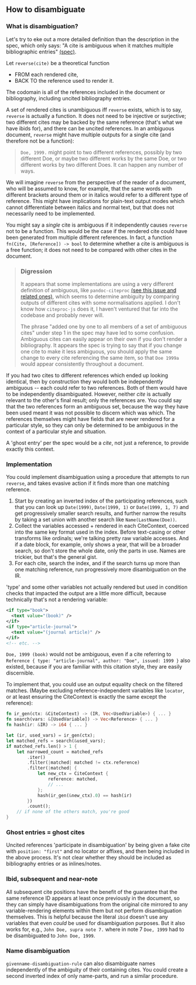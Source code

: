## How to disambiguate

### What is disambiguation?

Let's try to eke out a more detailed definition than the description in the 
spec, which only says: "A cite is ambiguous when it matches multiple 
bibliographic entries" 
[(spec)](https://docs.citationstyles.org/en/stable/specification.html#disambiguation).

Let `reverse(cite)` be a theoretical function

* FROM each rendered cite,
* BACK TO the reference used to render it.

The codomain is all of the references included in the document or bibliography, 
including uncited bibliography entries.

A set of rendered cites is unambiguous iff `reverse` exists, which is to say, 
`reverse` is actually a function. It does not need to be injective or 
surjective; two different cites may be backed by the same reference (that's 
what we have ibids for), and there can be uncited references. In an ambiguous 
document, `reverse` might have multiple outputs for a single cite (and 
therefore not be a function):

> `Doe, 1999.` might point to two different references, possibly by two 
> different Doe, or maybe two different works by the same Doe, or two different 
> works by two different Does. It can happen any number of ways.

We will imagine `reverse` from the perspective of the reader of a document, who 
will be assumed to know, for example, that the same words with different 
brackets around them or in italics would refer to a different type of 
reference. This might have implications for plain-text output modes which 
cannot differentiate between italics and normal text, but that does not 
necessarily need to be implemented.

You might say a *single* cite is ambiguous if it independently causes `reverse` 
not to be a function. This would be the case if the rendered cite could have 
been generated from multiple different references. In fact, a function 
`fn(Cite, [Reference]) -> bool` to determine whether a cite is ambiguous is a 
free function; it does not need to be compared with other cites in the 
document.

> ### Digression
>
> It appears that some implementations are using a very different definition of 
  ambiguous, like `pandoc-citeproc` [(see this issue and related 
  ones)](https://github.com/jgm/pandoc-citeproc/issues/63), which seems to 
  determine ambiguity by comparing outputs of different cites with some 
  normalisations applied. I don't know how `citeproc-js` does it, I haven't 
  ventured that far into the codebase and probably never will.
>
> The phrase "added one by one to all members of a set of ambiguous cites" 
  under step 1 in the spec may have led to some confusion. Ambiguous cites can 
  easily appear on their own if you don't render a bibliography. It appears the 
  spec is trying to say that if you change one cite to make it less ambiguous, 
  you should apply the same change to every cite referencing the same item, so 
  that `Doe 1999a` would appear consistently throughout a document.

If you had two cites to different references which ended up looking identical, 
then by construction they would both be independently ambiguous -- each could 
refer to two references. Both of them would have to be independently 
disambiguated. However, neither _cite_ is actually relevant to the other's 
final result; only the references are. You could say that the two references 
form an ambiguous set, because the way they have been used meant it was not 
possible to discern which was which. The references themselves might have 
fields that are never rendered for a particular style, so they can only be 
determined to be ambiguous in the context of a particular style and situation.

A 'ghost entry' per the spec would be a *cite*, not just a reference, to 
provide exactly this context.

### Implementation

You could implement disambiguation using a procedure that attempts to run 
`reverse`, and takes evasive action if it finds more than one matching 
reference.

1. Start by creating an inverted index of the participating references, such 
   that you can look up `Date(1999)`, `Date(1999, 1)` or `Date(1999, 1, 7)` and 
   get progressively smaller search results, and further narrow the results by 
   taking a set union with another search like `Name(LastName(Doe))`.
2. Collect the variables accessed + rendered in each CiteContext, coerced into 
   the same key format used in the index. Before text-casing or other 
   transforms like ordinals; we're talking pretty raw variable accesses. And if 
   a date block, for example, only shows a year, that will be a broader search, 
   so don't store the whole date, only the parts in use. Names are trickier, 
   but that's the general gist.
3. For each cite, search the index, and if the search turns up more than one 
   matching reference, run progressively more disambiguation on the IR.

'type' and some other variables not actually rendered but used in condition 
checks that impacted the output are a little more difficult, because 
technically that's not a rendering variable:

```xml
<if type="book">
  <text value="(book)" />
</if>
<if type="article-journal">
  <text value="(journal article)" />
</if>
<!-- etc. -->
```

`Doe, 1999 (book)` would not be ambiguous, even if a cite referring to 
`Reference { type: "article-journal", author: "Doe", issued: 1999 }` also 
existed, because if you are familiar with this citation style, they are easily 
discernible.

To implement that, you could use an output equality check on the filtered 
matches. (Maybe excluding reference-independent variables like `locator`, or at 
least ensuring the CiteContext is exactly the same except the reference):

```rust
fn ir_gen(ctx: &CiteContext) -> (IR, Vec<UsedVariable>) { ... }
fn search(vars: &[UsedVariable]) -> Vec<Reference> { ... }
fn hash(ir: &IR) -> i64 { ... }

let (ir, used_vars) = ir_gen(ctx);
let matched_refs = search(&used_vars);
if matched_refs.len() > 1 {
    let narrowed_count = matched_refs
        .iter()
        .filter(|matched| matched != ctx.reference)
        .filter(|matched| {
            let new_ctx = CiteContext {
                reference: matched,
                // ...
            };
            hash(ir_gen(&new_ctx).0) == hash(ir)
        })
        .count();
    // if none of the others match, you're good
}
```

### Ghost entries = ghost cites

Uncited references 'participate in disambiguation' by being given a fake cite 
with `position: "first"` and no locator or affixes, and then being included in 
the above process. It's not clear whether they should be included as 
bibliography entries or as inlines/notes.

### Ibid, subsequent and near-note

All subsequent cite positions have the benefit of the guarantee that the same 
reference ID appears at least once previously in the document, so they can 
simply have disambiguations from the original cite mirrored to any 
variable-rendering elements within them but not perform disambiguation 
themselves. This is helpful because the literal `ibid` doesn't use any 
variables that even *could* be used for disambiguation purposes. But it also 
works for, e.g., `John Doe, supra note 7.` where in note 7 `Doe, 1999` had to 
be disambiguated to `John Doe, 1999`.

### Name disambiguation

`givenname-disambiguation-rule` can also disambiguate names independently of 
the ambiguity of their containing cites. You could create a second inverted 
index of only name-parts, and run a similar procedure.
